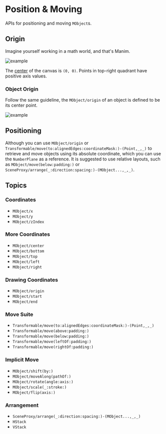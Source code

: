 
# Position & Moving

APIs for positioning and moving ``MObject``s.

## Origin

Imagine yourself working in a math world, and that's Manim.

![example](VectorArrow)

The [center](PointProtocol/center) of the canvas is `(0, 0)`. Points in top-right quadrant have positive axis values.


### Object Origin

Follow the same guideline, the ``MObject/origin`` of an object is defined to be its center point.

![example](origin)


## Positioning

Although you can use ``MObject/origin`` or ``Transformable/move(to:alignedEdges:coordinateMask:)-(Point,_,_)`` to retrieve and move objects using its absolute coordinate, which you can use the ``NumberPlane`` as a reference. It is suggested to use relative layouts, such as ``MObject/move(below:padding:)`` or ``SceneProxy/arrange(_:direction:spacing:)-(MObject...,_,_)``.



## Topics

### Coordinates
- ``MObject/x``
- ``MObject/y``
- ``MObject/zIndex``

### More Coordinates
- ``MObject/center``
- ``MObject/bottom``
- ``MObject/top``
- ``MObject/left``
- ``MObject/right``

### Drawing Coordinates
- ``MObject/origin``
- ``MObject/start``
- ``MObject/end``

### Move Suite
- ``Transformable/move(to:alignedEdges:coordinateMask:)-(Point,_,_)``
- ``Transformable/move(above:padding:)``
- ``Transformable/move(below:padding:)``
- ``Transformable/move(leftOf:padding:)``
- ``Transformable/move(rightOf:padding:)``

### Implicit Move
- ``MObject/shift(by:)``
- ``MObject/moveAlong(pathOf:)``
- ``MObject/rotate(angle:axis:)``
- ``MObject/scale(_:stroke:)``
- ``MObject/flip(axis:)``

### Arrangement
- ``SceneProxy/arrange(_:direction:spacing:)-(MObject...,_,_)``
- ``HStack``
- ``VStack``
